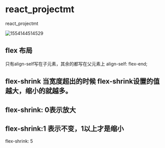 # react_projectmt
react_projectmt

![1554144514529](C:\Users\michaelhee\AppData\Roaming\Typora\typora-user-images\1554144514529.png)

## flex 布局

只有align-self写在子元素，其余的都写在父元素上
 align-self: flex-end;

## flex-shrink 当宽度超出的时候 flex-shrink设置的值越大，缩小的就越多。

## flex-shrink: 0表示放大
## flex-shrink:1 表示不变，1以上才是缩小
 flex-shrink: 5 

